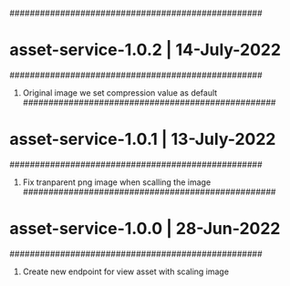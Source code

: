 ##################################################
# asset-service-1.0.2 | 14-July-2022
##################################################

1. Original image we set compression value as default
##################################################
# asset-service-1.0.1 | 13-July-2022
##################################################

1. Fix tranparent png image when scalling the image
##################################################
# asset-service-1.0.0 | 28-Jun-2022
##################################################

1. Create new endpoint for view asset with scaling image





